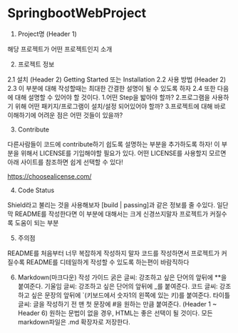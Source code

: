 # SpringbootWebProject
1. Project명 (Header 1)

해당 프로젝트가 어떤 프로젝트인지 소개


2. 프로젝트 정보

2.1 설치 (Header 2)
    Getting Started 또는 Installation
2.2 사용 방법 (Header 2)
2.3 이 부분에 대해 작성할때는 최대한 간결한 설명이 될 수 있도록 하자
2.4 또한 다음에 대해 설명할 수 있어야 할 것이다.
    1.어떤 Step을 밟아야 할까?
    2.프로그램을 사용하기 위해 어떤 패키지/프로그램이 설치/설정 되어있어야 할까?
    3.프로젝트에 대해 바로 이해하기에 어려운 점은 어떤 것들이 있을까?


3. Contribute

다른사람들이 코드에 contribute하기 쉽도록 설명하는 부분을 추가하도록 하자!
이 부분을 위해서 LICENSE를 기입해야할 필요가 있다.
어떤 LICENSE를 사용할지 모르면 아래 사이트를 참조하면 쉽게 선택할 수 있다!

https://choosealicense.com/


4. Code Status

Shield라고 불리는 것을 사용해보자
[build | passing]과 같은 정보를 줄 수있다.
일단 막 README를 작성한다면 이 부분에 대해서는 크게 신경쓰지말자
프로젝트가 커질수록 도움이 되는 부분


5. 주의점

README를 처음부터 너무 복잡하게 작성하지 말자
코드를 작성하면서 프로젝트가 커질수록 README를 디테일하게 작성할 수 있도록 하는편이 바람직하다


6. Markdown(마크다운) 작성 가이드
굵은 글씨: 강조하고 싶은 단어의 앞뒤에 **을 붙여준다.
기울임 글씨: 강조하고 싶은 단어의 앞뒤에 _를 붙여준다.
코드 글씨: 강조하고 싶은 문장의 앞뒤에 `(키보드에서 숫자1의 왼쪽에 있는 키)를 붙여준다.
타이틀 글씨: 글을 작성하기 전 맨 첫 문장에 #을 원하는 만큼 붙여준다. (Header 1 ~ Header 6)
원하는 문법이 없을 경우, HTML는 좋은 선택이 될 것이다. 모든 markdown파일은 .md 확장자로 저장한다.
